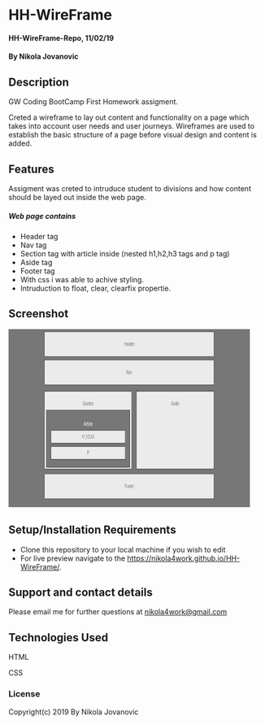 # HH-WireFrame


#### HH-WireFrame-Repo, 11/02/19

#### By Nikola Jovanovic


## Description

GW Coding BootCamp First Homework assigment.

Creted a wireframe to lay out content and functionality on a page which takes into account user needs and user journeys. 
Wireframes are used  to establish the basic structure of a page before visual design and content is added.



## Features

Assigment was creted to intruduce student to divisions and how content should be layed out inside the web page.

##### Web page contains 
* Header tag
* Nav tag
* Section tag with article inside (nested h1,h2,h3 tags and p tag) 
* Aside tag
* Footer tag
* With css i was able to achive styling.
* Intruduction to float, clear, clearfix propertie.


## Screenshot


<img src="https://github.com/nikola4work/HH-WireFrame/blob/master/readme%20img.png" height="350" width="475">



## Setup/Installation Requirements

* Clone this repository to your local machine if you wish to edit
* For live preview navigate to the https://nikola4work.github.io/HH-WireFrame/.


## Support and contact details

Please email me for further questions at nikola4work@gmail.com


## Technologies Used

HTML

CSS


### License

Copyright(c) 2019 By Nikola Jovanovic
